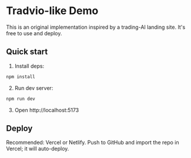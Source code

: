 # Tradvio-like Demo

This is an original implementation inspired by a trading-AI landing site. It's free to use and deploy.

## Quick start

1. Install deps:
```bash
npm install
```

2. Run dev server:
```bash
npm run dev
```

3. Open http://localhost:5173

## Deploy

Recommended: Vercel or Netlify. Push to GitHub and import the repo in Vercel; it will auto-deploy.